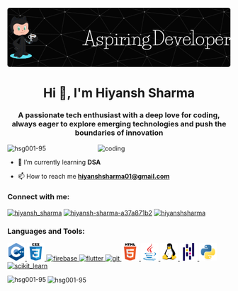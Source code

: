 ![logo](https://github.com/hsg001-95/hsg001-95/blob/main/github-header-image.png)



<h1 align="center">Hi 👋, I'm Hiyansh Sharma</h1>
<h3 align="center">A passionate tech enthusiast with a deep love for coding, always eager to explore emerging technologies and push the boundaries of innovation</h3>
<img align="right" alt="coding" width=300 boder-radius=10 src="https://tenor.com/c5X2XxXuQhc.gif">
<p align="left"> <img src="https://komarev.com/ghpvc/?username=hsg001-95&label=Profile%20views&color=0e75b6&style=flat" alt="hsg001-95" /> </p>

- 🌱 I’m currently learning **DSA**

- 📫 How to reach me **hiyanshsharma01@gmail.com**

<h3 align="left">Connect with me:</h3>
<p align="left">
<a href="https://twitter.com/hiyansh_sharma" target="blank"><img align="center" src="https://raw.githubusercontent.com/rahuldkjain/github-profile-readme-generator/master/src/images/icons/Social/twitter.svg" alt="hiyansh_sharma" height="30" width="40" /></a>
<a href="https://linkedin.com/in/hiyansh-sharma-a37a871b2" target="blank"><img align="center" src="https://raw.githubusercontent.com/rahuldkjain/github-profile-readme-generator/master/src/images/icons/Social/linked-in-alt.svg" alt="hiyansh-sharma-a37a871b2" height="30" width="40" /></a>
<a href="https://kaggle.com/hiyanshsharma" target="blank"><img align="center" src="https://raw.githubusercontent.com/rahuldkjain/github-profile-readme-generator/master/src/images/icons/Social/kaggle.svg" alt="hiyanshsharma" height="30" width="40" /></a>
</p>

<h3 align="left">Languages and Tools:</h3>
<p align="left"> <a href="https://www.w3schools.com/cpp/" target="_blank" rel="noreferrer"> <img src="https://raw.githubusercontent.com/devicons/devicon/master/icons/cplusplus/cplusplus-original.svg" alt="cplusplus" width="40" height="40"/> </a> <a href="https://www.w3schools.com/css/" target="_blank" rel="noreferrer"> <img src="https://raw.githubusercontent.com/devicons/devicon/master/icons/css3/css3-original-wordmark.svg" alt="css3" width="40" height="40"/> </a> <a href="https://firebase.google.com/" target="_blank" rel="noreferrer"> <img src="https://www.vectorlogo.zone/logos/firebase/firebase-icon.svg" alt="firebase" width="40" height="40"/> </a> <a href="https://flutter.dev" target="_blank" rel="noreferrer"> <img src="https://www.vectorlogo.zone/logos/flutterio/flutterio-icon.svg" alt="flutter" width="40" height="40"/> </a> <a href="https://git-scm.com/" target="_blank" rel="noreferrer"> <img src="https://www.vectorlogo.zone/logos/git-scm/git-scm-icon.svg" alt="git" width="40" height="40"/> </a> <a href="https://www.w3.org/html/" target="_blank" rel="noreferrer"> <img src="https://raw.githubusercontent.com/devicons/devicon/master/icons/html5/html5-original-wordmark.svg" alt="html5" width="40" height="40"/> </a> <a href="https://www.java.com" target="_blank" rel="noreferrer"> <img src="https://raw.githubusercontent.com/devicons/devicon/master/icons/java/java-original.svg" alt="java" width="40" height="40"/> </a> <a href="https://www.linux.org/" target="_blank" rel="noreferrer"> <img src="https://raw.githubusercontent.com/devicons/devicon/master/icons/linux/linux-original.svg" alt="linux" width="40" height="40"/> </a> <a href="https://pandas.pydata.org/" target="_blank" rel="noreferrer"> <img src="https://raw.githubusercontent.com/devicons/devicon/2ae2a900d2f041da66e950e4d48052658d850630/icons/pandas/pandas-original.svg" alt="pandas" width="40" height="40"/> </a> <a href="https://www.python.org" target="_blank" rel="noreferrer"> <img src="https://raw.githubusercontent.com/devicons/devicon/master/icons/python/python-original.svg" alt="python" width="40" height="40"/> </a> <a href="https://scikit-learn.org/" target="_blank" rel="noreferrer"> <img src="https://upload.wikimedia.org/wikipedia/commons/0/05/Scikit_learn_logo_small.svg" alt="scikit_learn" width="40" height="40"/> </a> </p>

<p><img align="left" src="https://github-readme-stats.vercel.app/api/top-langs?username=hsg001-95&show_icons=true&locale=en&layout=compact" alt="hsg001-95" /></p>

<p>&nbsp;<img align="center" src="https://github-readme-stats.vercel.app/api?username=hsg001-95&show_icons=true&locale=en" alt="hsg001-95" /></p>
